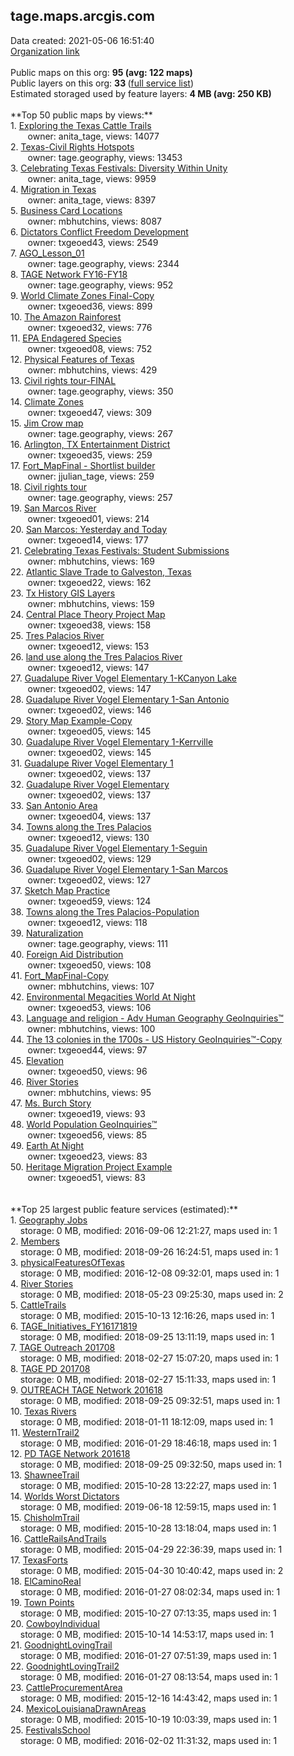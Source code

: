<h2>tage.maps.arcgis.com</h2> Data created: 2021-05-06 16:51:40 <br /><a target='new' href='https://tage.maps.arcgis.com'>Organization link</a><br /><br />Public maps on this org: <b>95 (avg: 122 maps)</b><br />Public layers on this org: <b>33 </b>(<a target='new' href='https://services.arcgis.com/elXTloBrdXKBv3F4/ArcGIS/rest/services'>full service list</a>)<br />Estimated storaged used by feature layers: <b>4 MB (avg: 250 KB)</b><br /><br />**Top 50 public maps by views:**<br />  1. <a target='new' href='https://www.arcgis.com/home/item.html?id=e7e5b579f1fd4d8385ddb1b42b60ac54'>Exploring the Texas Cattle Trails</a> <br />  &nbsp;&nbsp;&nbsp;&nbsp; &nbsp;&nbsp;owner: anita_tage, views: 14077<br />  2. <a target='new' href='https://www.arcgis.com/home/item.html?id=d265518d3a844cf78f5507334f1c332f'>Texas-Civil Rights Hotspots</a> <br />  &nbsp;&nbsp;&nbsp;&nbsp; &nbsp;&nbsp;owner: tage.geography, views: 13453<br />  3. <a target='new' href='https://www.arcgis.com/home/item.html?id=01476364cde9482db0e702f57495f1d1'>Celebrating Texas Festivals: Diversity Within Unity</a> <br />  &nbsp;&nbsp;&nbsp;&nbsp; &nbsp;&nbsp;owner: anita_tage, views: 9959<br />  4. <a target='new' href='https://www.arcgis.com/home/item.html?id=aeb5df0b4c4742e29d94e4342eebd8b6'>Migration in Texas</a> <br />  &nbsp;&nbsp;&nbsp;&nbsp; &nbsp;&nbsp;owner: anita_tage, views: 8397<br />  5. <a target='new' href='https://www.arcgis.com/home/item.html?id=faa63d934ca844f0b32f8df216a1e52d'>Business Card Locations</a> <br />  &nbsp;&nbsp;&nbsp;&nbsp; &nbsp;&nbsp;owner: mbhutchins, views: 8087<br />  6. <a target='new' href='https://www.arcgis.com/home/item.html?id=7b4f5e303a7644ca830b8604d81126c6'>Dictators Conflict Freedom Development</a> <br />  &nbsp;&nbsp;&nbsp;&nbsp; &nbsp;&nbsp;owner: txgeoed43, views: 2549<br />  7. <a target='new' href='https://www.arcgis.com/home/item.html?id=ff0ae1f6d6314d98b7b5380e7af4bcb1'>AGO_Lesson_01</a> <br />  &nbsp;&nbsp;&nbsp;&nbsp; &nbsp;&nbsp;owner: tage.geography, views: 2344<br />  8. <a target='new' href='https://www.arcgis.com/home/item.html?id=c6dd395d299047a3ba2bb4c21f95a98c'>TAGE Network FY16-FY18</a> <br />  &nbsp;&nbsp;&nbsp;&nbsp; &nbsp;&nbsp;owner: tage.geography, views: 952<br />  9. <a target='new' href='https://www.arcgis.com/home/item.html?id=3bb6c28526ef4e9d84bf49ddf7ca2268'>World Climate Zones Final-Copy</a> <br />  &nbsp;&nbsp;&nbsp;&nbsp; &nbsp;&nbsp;owner: txgeoed36, views: 899<br />  10. <a target='new' href='https://www.arcgis.com/home/item.html?id=5781909261b84f99bb7755bb1f7bb4d7'>The Amazon Rainforest</a> <br />  &nbsp;&nbsp;&nbsp;&nbsp; &nbsp;&nbsp;owner: txgeoed32, views: 776<br />  11. <a target='new' href='https://www.arcgis.com/home/item.html?id=9dc37d539da34c78a3568b7a5aebdfaa'>EPA Endagered Species</a> <br />  &nbsp;&nbsp;&nbsp;&nbsp; &nbsp;&nbsp;owner: txgeoed08, views: 752<br />  12. <a target='new' href='https://www.arcgis.com/home/item.html?id=7f04cacd861c42a08a1f339f2c7be8a1'>Physical Features of Texas</a> <br />  &nbsp;&nbsp;&nbsp;&nbsp; &nbsp;&nbsp;owner: mbhutchins, views: 429<br />  13. <a target='new' href='https://www.arcgis.com/home/item.html?id=7aecd5a561014c189a81828127c58e4a'>Civil rights tour-FINAL</a> <br />  &nbsp;&nbsp;&nbsp;&nbsp; &nbsp;&nbsp;owner: tage.geography, views: 350<br />  14. <a target='new' href='https://www.arcgis.com/home/item.html?id=8ff1e39013584a7d883052c4ae7f5268'>Climate Zones</a> <br />  &nbsp;&nbsp;&nbsp;&nbsp; &nbsp;&nbsp;owner: txgeoed47, views: 309<br />  15. <a target='new' href='https://www.arcgis.com/home/item.html?id=094ddde797664bb7a045092e1ca698da'>Jim Crow map</a> <br />  &nbsp;&nbsp;&nbsp;&nbsp; &nbsp;&nbsp;owner: tage.geography, views: 267<br />  16. <a target='new' href='https://www.arcgis.com/home/item.html?id=acfcbbc6bd384ba89c54f12c76a34840'>Arlington, TX Entertainment District</a> <br />  &nbsp;&nbsp;&nbsp;&nbsp; &nbsp;&nbsp;owner: txgeoed35, views: 259<br />  17. <a target='new' href='https://www.arcgis.com/home/item.html?id=34cc5a0095fc47e9bdb864020486c0d5'>Fort_MapFinal - Shortlist builder</a> <br />  &nbsp;&nbsp;&nbsp;&nbsp; &nbsp;&nbsp;owner: jjulian_tage, views: 259<br />  18. <a target='new' href='https://www.arcgis.com/home/item.html?id=78d018c064e24974bf704a374b356806'>Civil rights tour</a> <br />  &nbsp;&nbsp;&nbsp;&nbsp; &nbsp;&nbsp;owner: tage.geography, views: 257<br />  19. <a target='new' href='https://www.arcgis.com/home/item.html?id=d680611e6a3c4810a02b46b4e604bf10'>San Marcos River</a> <br />  &nbsp;&nbsp;&nbsp;&nbsp; &nbsp;&nbsp;owner: txgeoed01, views: 214<br />  20. <a target='new' href='https://www.arcgis.com/home/item.html?id=f4c40c9cc30946ff9212beac509ff877'>San Marcos: Yesterday and Today</a> <br />  &nbsp;&nbsp;&nbsp;&nbsp; &nbsp;&nbsp;owner: txgeoed14, views: 177<br />  21. <a target='new' href='https://www.arcgis.com/home/item.html?id=e68328c511cc4c4fa382a53164afa673'>Celebrating Texas Festivals: Student Submissions</a> <br />  &nbsp;&nbsp;&nbsp;&nbsp; &nbsp;&nbsp;owner: mbhutchins, views: 169<br />  22. <a target='new' href='https://www.arcgis.com/home/item.html?id=4e72a92d66b14c829eb720f211735de4'>Atlantic Slave Trade to Galveston, Texas</a> <br />  &nbsp;&nbsp;&nbsp;&nbsp; &nbsp;&nbsp;owner: txgeoed22, views: 162<br />  23. <a target='new' href='https://www.arcgis.com/home/item.html?id=bffbf9d57e2447f28b50034f1b7a7c81'>Tx History GIS Layers</a> <br />  &nbsp;&nbsp;&nbsp;&nbsp; &nbsp;&nbsp;owner: mbhutchins, views: 159<br />  24. <a target='new' href='https://www.arcgis.com/home/item.html?id=bcbe8fa5cd4a4606a708413417f3c7d7'>Central Place Theory Project Map</a> <br />  &nbsp;&nbsp;&nbsp;&nbsp; &nbsp;&nbsp;owner: txgeoed38, views: 158<br />  25. <a target='new' href='https://www.arcgis.com/home/item.html?id=7d9cb37ffd4d47cd8d29aa2e1c1335f2'>Tres Palacios River</a> <br />  &nbsp;&nbsp;&nbsp;&nbsp; &nbsp;&nbsp;owner: txgeoed12, views: 153<br />  26. <a target='new' href='https://www.arcgis.com/home/item.html?id=5206f35609f0499f932001c2ae2f8dac'>land use along the Tres Palacios River</a> <br />  &nbsp;&nbsp;&nbsp;&nbsp; &nbsp;&nbsp;owner: txgeoed12, views: 147<br />  27. <a target='new' href='https://www.arcgis.com/home/item.html?id=4ac0a7c181d744529225ee18860d8ea3'>Guadalupe River Vogel Elementary 1-KCanyon Lake</a> <br />  &nbsp;&nbsp;&nbsp;&nbsp; &nbsp;&nbsp;owner: txgeoed02, views: 147<br />  28. <a target='new' href='https://www.arcgis.com/home/item.html?id=91db474b96884a0b83d3d809597007ff'>Guadalupe River Vogel Elementary 1-San Antonio</a> <br />  &nbsp;&nbsp;&nbsp;&nbsp; &nbsp;&nbsp;owner: txgeoed02, views: 146<br />  29. <a target='new' href='https://www.arcgis.com/home/item.html?id=3b0b60b3287a4061a8a4b01f85e7d64f'>Story Map Example-Copy</a> <br />  &nbsp;&nbsp;&nbsp;&nbsp; &nbsp;&nbsp;owner: txgeoed05, views: 145<br />  30. <a target='new' href='https://www.arcgis.com/home/item.html?id=05b2f5823d864e48aa933b607308df0a'>Guadalupe River Vogel Elementary 1-Kerrville</a> <br />  &nbsp;&nbsp;&nbsp;&nbsp; &nbsp;&nbsp;owner: txgeoed02, views: 145<br />  31. <a target='new' href='https://www.arcgis.com/home/item.html?id=a51cef1c2d9e4274bcae5c33072c4df8'>Guadalupe River Vogel Elementary 1</a> <br />  &nbsp;&nbsp;&nbsp;&nbsp; &nbsp;&nbsp;owner: txgeoed02, views: 137<br />  32. <a target='new' href='https://www.arcgis.com/home/item.html?id=99b9d83327844f92ac7e9c10981404e9'>Guadalupe River Vogel Elementary</a> <br />  &nbsp;&nbsp;&nbsp;&nbsp; &nbsp;&nbsp;owner: txgeoed02, views: 137<br />  33. <a target='new' href='https://www.arcgis.com/home/item.html?id=b1856ab6d95d492fb79fb4e14f460382'>San Antonio Area</a> <br />  &nbsp;&nbsp;&nbsp;&nbsp; &nbsp;&nbsp;owner: txgeoed04, views: 137<br />  34. <a target='new' href='https://www.arcgis.com/home/item.html?id=fb015a0e93894c4a88352868a2c4a170'>Towns along the Tres Palacios</a> <br />  &nbsp;&nbsp;&nbsp;&nbsp; &nbsp;&nbsp;owner: txgeoed12, views: 130<br />  35. <a target='new' href='https://www.arcgis.com/home/item.html?id=8d91d292641e4d7d940f8732d5406877'>Guadalupe River Vogel Elementary 1-Seguin</a> <br />  &nbsp;&nbsp;&nbsp;&nbsp; &nbsp;&nbsp;owner: txgeoed02, views: 129<br />  36. <a target='new' href='https://www.arcgis.com/home/item.html?id=48c60d9aba774e3bba47ce23156ec4a6'>Guadalupe River Vogel Elementary 1-San Marcos</a> <br />  &nbsp;&nbsp;&nbsp;&nbsp; &nbsp;&nbsp;owner: txgeoed02, views: 127<br />  37. <a target='new' href='https://www.arcgis.com/home/item.html?id=8062201dd72648bbb85df4bf92384549'>Sketch Map Practice</a> <br />  &nbsp;&nbsp;&nbsp;&nbsp; &nbsp;&nbsp;owner: txgeoed59, views: 124<br />  38. <a target='new' href='https://www.arcgis.com/home/item.html?id=b5d73c1027174e4dbe92d62e949db3a4'>Towns along the Tres Palacios-Population</a> <br />  &nbsp;&nbsp;&nbsp;&nbsp; &nbsp;&nbsp;owner: txgeoed12, views: 118<br />  39. <a target='new' href='https://www.arcgis.com/home/item.html?id=27b2155dfa2d48a8927313bd056333c4'>Naturalization</a> <br />  &nbsp;&nbsp;&nbsp;&nbsp; &nbsp;&nbsp;owner: tage.geography, views: 111<br />  40. <a target='new' href='https://www.arcgis.com/home/item.html?id=c1fa800b8cda481e8c5faa056b742022'>Foreign Aid Distribution</a> <br />  &nbsp;&nbsp;&nbsp;&nbsp; &nbsp;&nbsp;owner: txgeoed50, views: 108<br />  41. <a target='new' href='https://www.arcgis.com/home/item.html?id=b30ea97e474448db97093fbcf2f2b320'>Fort_MapFinal-Copy</a> <br />  &nbsp;&nbsp;&nbsp;&nbsp; &nbsp;&nbsp;owner: mbhutchins, views: 107<br />  42. <a target='new' href='https://www.arcgis.com/home/item.html?id=dde9d19b43e54851aa86bebd1724957e'>Environmental Megacities World At Night</a> <br />  &nbsp;&nbsp;&nbsp;&nbsp; &nbsp;&nbsp;owner: txgeoed53, views: 106<br />  43. <a target='new' href='https://www.arcgis.com/home/item.html?id=1ddb792469e445778c1c2da9673f43ae'>Language and religion - Adv Human Geography GeoInquiries™</a> <br />  &nbsp;&nbsp;&nbsp;&nbsp; &nbsp;&nbsp;owner: mbhutchins, views: 100<br />  44. <a target='new' href='https://www.arcgis.com/home/item.html?id=1c9858cd91ee4d0d82176cc6eda6ac18'>The 13 colonies in the 1700s - US History GeoInquiries™-Copy</a> <br />  &nbsp;&nbsp;&nbsp;&nbsp; &nbsp;&nbsp;owner: txgeoed44, views: 97<br />  45. <a target='new' href='https://www.arcgis.com/home/item.html?id=5cd1d950395c416baf6db3b8ea0a0caa'>Elevation</a> <br />  &nbsp;&nbsp;&nbsp;&nbsp; &nbsp;&nbsp;owner: txgeoed50, views: 96<br />  46. <a target='new' href='https://www.arcgis.com/home/item.html?id=c1ee0f7c6ee74363919588d764979c45'>River Stories</a> <br />  &nbsp;&nbsp;&nbsp;&nbsp; &nbsp;&nbsp;owner: mbhutchins, views: 95<br />  47. <a target='new' href='https://www.arcgis.com/home/item.html?id=6a441f12d4654edb8c6f569a8d1303b8'>Ms. Burch Story</a> <br />  &nbsp;&nbsp;&nbsp;&nbsp; &nbsp;&nbsp;owner: txgeoed19, views: 93<br />  48. <a target='new' href='https://www.arcgis.com/home/item.html?id=9994a7be0b2d4db1baf3ea5274f2e071'>World Population  GeoInquiries™</a> <br />  &nbsp;&nbsp;&nbsp;&nbsp; &nbsp;&nbsp;owner: txgeoed56, views: 85<br />  49. <a target='new' href='https://www.arcgis.com/home/item.html?id=bff15ce6acc24a9989fe5f3a33c00bdd'>Earth At Night</a> <br />  &nbsp;&nbsp;&nbsp;&nbsp; &nbsp;&nbsp;owner: txgeoed23, views: 83<br />  50. <a target='new' href='https://www.arcgis.com/home/item.html?id=d5f751bd63eb43a7b60df7279908f8e0'>Heritage Migration Project Example</a> <br />  &nbsp;&nbsp;&nbsp;&nbsp; &nbsp;&nbsp;owner: txgeoed51, views: 83<br /><br /><br />**Top 25 largest public feature services (estimated):**<br /> 1. <a target='new' href='https://www.arcgis.com/home/item.html?id=3a3c8772c2994c5f9c12f934849ff81e'>Geography Jobs</a><br /> &nbsp;&nbsp;&nbsp;&nbsp;storage: 0 MB, modified: 2016-09-06 12:21:27, maps used in: 1<br /> 2. <a target='new' href='https://www.arcgis.com/home/item.html?id=36136819d40f4240a8704d3abffb30a8'>Members</a><br /> &nbsp;&nbsp;&nbsp;&nbsp;storage: 0 MB, modified: 2018-09-26 16:24:51, maps used in: 1<br /> 3. <a target='new' href='https://www.arcgis.com/home/item.html?id=ade303c5f6cf4020ab6a609667df5317'>physicalFeaturesOfTexas</a><br /> &nbsp;&nbsp;&nbsp;&nbsp;storage: 0 MB, modified: 2016-12-08 09:32:01, maps used in: 1<br /> 4. <a target='new' href='https://www.arcgis.com/home/item.html?id=e89c1aadc81f4b7fb7987c3183cbc844'>River Stories</a><br /> &nbsp;&nbsp;&nbsp;&nbsp;storage: 0 MB, modified: 2018-05-23 09:25:30, maps used in: 2<br /> 5. <a target='new' href='https://www.arcgis.com/home/item.html?id=c4b508162fd44a4f8ca5ef3e49275b91'>CattleTrails</a><br /> &nbsp;&nbsp;&nbsp;&nbsp;storage: 0 MB, modified: 2015-10-13 12:16:26, maps used in: 1<br /> 6. <a target='new' href='https://www.arcgis.com/home/item.html?id=e2a5142023274ccf8b1823ea8387b8f7'>TAGE_Initiatives_FY16171819</a><br /> &nbsp;&nbsp;&nbsp;&nbsp;storage: 0 MB, modified: 2018-09-25 13:11:19, maps used in: 1<br /> 7. <a target='new' href='https://www.arcgis.com/home/item.html?id=7355a0aa57c74cfdaaa3c0b39f985cab'>TAGE Outreach 201708</a><br /> &nbsp;&nbsp;&nbsp;&nbsp;storage: 0 MB, modified: 2018-02-27 15:07:20, maps used in: 1<br /> 8. <a target='new' href='https://www.arcgis.com/home/item.html?id=6e6fd444fdee4792912bc29f02185545'>TAGE PD 201708</a><br /> &nbsp;&nbsp;&nbsp;&nbsp;storage: 0 MB, modified: 2018-02-27 15:11:33, maps used in: 1<br /> 9. <a target='new' href='https://www.arcgis.com/home/item.html?id=d227c2f23d5c4ecab18c997a1a572f81'>OUTREACH TAGE Network 201618</a><br /> &nbsp;&nbsp;&nbsp;&nbsp;storage: 0 MB, modified: 2018-09-25 09:32:51, maps used in: 1<br /> 10. <a target='new' href='https://www.arcgis.com/home/item.html?id=c1db4b3836d54df7bf3fbfcad69c01ae'>Texas Rivers</a><br /> &nbsp;&nbsp;&nbsp;&nbsp;storage: 0 MB, modified: 2018-01-11 18:12:09, maps used in: 1<br /> 11. <a target='new' href='https://www.arcgis.com/home/item.html?id=d25e53f26e5f4a93822e36489c33ba9b'>WesternTrail2</a><br /> &nbsp;&nbsp;&nbsp;&nbsp;storage: 0 MB, modified: 2016-01-29 18:46:18, maps used in: 1<br /> 12. <a target='new' href='https://www.arcgis.com/home/item.html?id=a3d21b79c05d40128d8e43c0aab9bdc4'>PD TAGE Network 201618</a><br /> &nbsp;&nbsp;&nbsp;&nbsp;storage: 0 MB, modified: 2018-09-25 09:32:50, maps used in: 1<br /> 13. <a target='new' href='https://www.arcgis.com/home/item.html?id=31a7b6b42b8f4848a0c6476a96968673'>ShawneeTrail</a><br /> &nbsp;&nbsp;&nbsp;&nbsp;storage: 0 MB, modified: 2015-10-28 13:22:27, maps used in: 1<br /> 14. <a target='new' href='https://www.arcgis.com/home/item.html?id=9a63c646f75d4d24b60df50322645cd1'>Worlds Worst Dictators</a><br /> &nbsp;&nbsp;&nbsp;&nbsp;storage: 0 MB, modified: 2019-06-18 12:59:15, maps used in: 1<br /> 15. <a target='new' href='https://www.arcgis.com/home/item.html?id=cf11f2a8c48d4011a42b6fc25c23bebd'>ChisholmTrail</a><br /> &nbsp;&nbsp;&nbsp;&nbsp;storage: 0 MB, modified: 2015-10-28 13:18:04, maps used in: 1<br /> 16. <a target='new' href='https://www.arcgis.com/home/item.html?id=1d639e5025cc444b98d44d96f44eaed9'>CattleRailsAndTrails</a><br /> &nbsp;&nbsp;&nbsp;&nbsp;storage: 0 MB, modified: 2015-04-29 22:36:39, maps used in: 1<br /> 17. <a target='new' href='https://www.arcgis.com/home/item.html?id=9f0a28c486a3450281cb4a9c700d18e4'>TexasForts</a><br /> &nbsp;&nbsp;&nbsp;&nbsp;storage: 0 MB, modified: 2015-04-30 10:40:42, maps used in: 2<br /> 18. <a target='new' href='https://www.arcgis.com/home/item.html?id=59f9af6aabb84f13a498c67021ae53ce'>ElCaminoReal</a><br /> &nbsp;&nbsp;&nbsp;&nbsp;storage: 0 MB, modified: 2016-01-27 08:02:34, maps used in: 1<br /> 19. <a target='new' href='https://www.arcgis.com/home/item.html?id=1107a0a25b0e4b17912468d915f04f59'>Town Points</a><br /> &nbsp;&nbsp;&nbsp;&nbsp;storage: 0 MB, modified: 2015-10-27 07:13:35, maps used in: 1<br /> 20. <a target='new' href='https://www.arcgis.com/home/item.html?id=1c7a18e05e9a4194a7a03a854472b8e1'>CowboyIndividual</a><br /> &nbsp;&nbsp;&nbsp;&nbsp;storage: 0 MB, modified: 2015-10-14 14:53:17, maps used in: 1<br /> 21. <a target='new' href='https://www.arcgis.com/home/item.html?id=a4abb88d966244e48831031eccb3ec2e'>GoodnightLovingTrail</a><br /> &nbsp;&nbsp;&nbsp;&nbsp;storage: 0 MB, modified: 2016-01-27 07:51:39, maps used in: 1<br /> 22. <a target='new' href='https://www.arcgis.com/home/item.html?id=a2116200358e4e2cbd39d39ebf518d31'>GoodnightLovingTrail2</a><br /> &nbsp;&nbsp;&nbsp;&nbsp;storage: 0 MB, modified: 2016-01-27 08:13:54, maps used in: 1<br /> 23. <a target='new' href='https://www.arcgis.com/home/item.html?id=5f857bd02525468a8d38e2aee7fd635c'>CattleProcurementArea</a><br /> &nbsp;&nbsp;&nbsp;&nbsp;storage: 0 MB, modified: 2015-12-16 14:43:42, maps used in: 1<br /> 24. <a target='new' href='https://www.arcgis.com/home/item.html?id=680c0df348f74ad0b3996f56ece44f77'>MexicoLouisianaDrawnAreas</a><br /> &nbsp;&nbsp;&nbsp;&nbsp;storage: 0 MB, modified: 2015-10-19 10:03:39, maps used in: 1<br /> 25. <a target='new' href='https://www.arcgis.com/home/item.html?id=3bd0d76229124eb2a6a4d3fb9cb60ceb'>FestivalsSchool</a><br /> &nbsp;&nbsp;&nbsp;&nbsp;storage: 0 MB, modified: 2016-02-02 11:31:32, maps used in: 1<br />